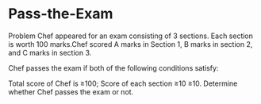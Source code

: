 # Pass-the-Exam


Problem
Chef appeared for an exam consisting of  3 sections. Each section is worth 100 marks.Chef scored A marks in Section 1, B marks in section 2, and C marks in section 3.

Chef passes the exam if both of the following conditions satisfy:

Total score of Chef is ≥100;
Score of each section ≥10 ≥10.
Determine whether Chef passes the exam or not.

